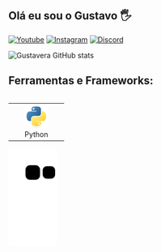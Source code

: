 
## Olá eu sou o Gustavo 🖐️

[![Youtube](https://img.shields.io/badge/YouTube-FF0000?style=for-the-badge&logo=youtube&logoColor=white)](https://www.youtube.com/channel/UCjFQSNaA4I43OEzylWu1Pzg)
[![Instagram](https://img.shields.io/badge/Instagram-E4405F?style=for-the-badge&logo=instagram&logoColor=white)](https://www.instagram.com/gustavera.cl/)
[![Discord](https://img.shields.io/badge/Discord-7289DA?style=for-the-badge&logo=discord&logoColor=white)](https://www.discord.gg/TPM6x6u)

<table style="overflow:hidden">
  <tr>

![Gustavera GitHub stats](https://github-readme-stats.vercel.app/api?username=gustavera1&show_icons=true&theme=dark)
    
## Ferramentas e Frameworks:

<table style="overflow:hidden">
  <tr>
    <td align="center" width="96">
      <a href="#python">
        <img src="https://raw.githubusercontent.com/devicons/devicon/master/icons/python/python-original.svg" width="48" height="48" alt="JavaScript" />
      </a>
      <br>Python
    </td>
     </td>
  </tr>
</table>

![Snake animation](https://github.com/gustavera1/gustavera1/blob/output/github-contribution-grid-snake.svg)
